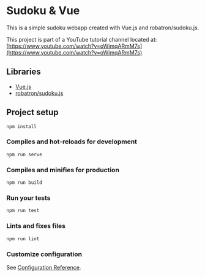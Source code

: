 # Sudoku & Vue

This is a simple sudoku webapp created with Vue.js and robatron/sudoku.js.

This project is part of a YouTube tutorial channel located at: [https://www.youtube.com/watch?v=oWimqARmM7s](https://www.youtube.com/watch?v=oWimqARmM7s)

## Libraries

- [Vue.js](https://github.com/vuejs/vue)
- [robatron/sudoku.js](https://github.com/robatron/sudoku.js)

## Project setup
```
npm install
```

### Compiles and hot-reloads for development
```
npm run serve
```

### Compiles and minifies for production
```
npm run build
```

### Run your tests
```
npm run test
```

### Lints and fixes files
```
npm run lint
```

### Customize configuration
See [Configuration Reference](https://cli.vuejs.org/config/).
